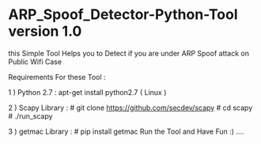 # ARP_Spoof_Detector-Python-Tool version 1.0
this Simple Tool Helps you to Detect if you are under ARP Spoof attack on Public Wifi Case

Requirements For these Tool :

1 ) Python 2.7 : apt-get install python2.7 ( Linux )

2 ) Scapy Library : # git clone https://github.com/secdev/scapy # cd scapy # ./run_scapy

3 ) getmac Library : # pip install getmac
Run the Tool and Have Fun :) ....
